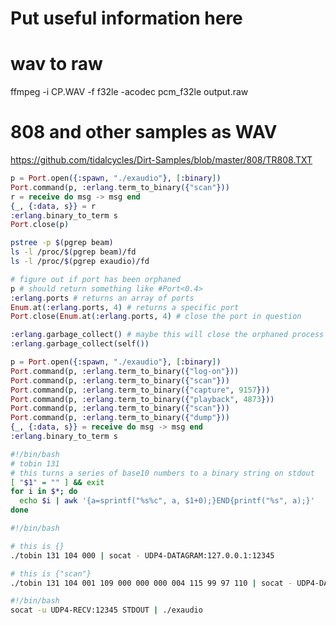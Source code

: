 # Put useful information here

# wav to raw

ffmpeg -i CP.WAV -f f32le -acodec pcm_f32le output.raw

# 808 and other samples as WAV

https://github.com/tidalcycles/Dirt-Samples/blob/master/808/TR808.TXT

```elixir
p = Port.open({:spawn, "./exaudio"}, [:binary])
Port.command(p, :erlang.term_to_binary({"scan"}))
r = receive do msg -> msg end
{_, {:data, s}} = r
:erlang.binary_to_term s
Port.close(p)
```

```bash
pstree -p $(pgrep beam)
ls -l /proc/$(pgrep beam)/fd
ls -l /proc/$(pgrep exaudio)/fd
```

```elixir
# figure out if port has been orphaned
p # should return something like #Port<0.4>
:erlang.ports # returns an array of ports
Enum.at(:erlang.ports, 4) # returns a specific port
Port.close(Enum.at(:erlang.ports, 4) # close the port in question

:erlang.garbage_collect() # maybe this will close the orphaned process
:erlang.garbage_collect(self())
```

```elixir
p = Port.open({:spawn, "./exaudio"}, [:binary])
Port.command(p, :erlang.term_to_binary({"log-on"}))
Port.command(p, :erlang.term_to_binary({"scan"}))
Port.command(p, :erlang.term_to_binary({"capture", 9157}))
Port.command(p, :erlang.term_to_binary({"playback", 4873}))
Port.command(p, :erlang.term_to_binary({"scan"}))
Port.command(p, :erlang.term_to_binary({"dump"}))
{_, {:data, s}} = receive do msg -> msg end
:erlang.binary_to_term s
```

```bash
#!/bin/bash
# tobin 131 
# this turns a series of base10 numbers to a binary string on stdout
[ "$1" = "" ] && exit
for i in $*; do
  echo $i | awk '{a=sprintf("%s%c", a, $1+0);}END{printf("%s", a);}'
done
```

```bash
#!/bin/bash

# this is {}
./tobin 131 104 000 | socat - UDP4-DATAGRAM:127.0.0.1:12345

# this is {"scan"}
./tobin 131 104 001 109 000 000 000 004 115 99 97 110 | socat - UDP4-DATAGRAM:127.0.0.1:12345
```

```bash
#!/bin/bash
socat -u UDP4-RECV:12345 STDOUT | ./exaudio
```